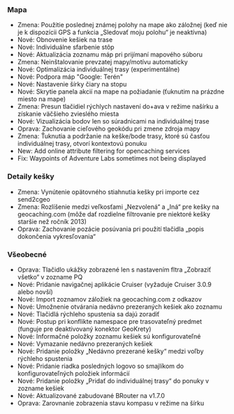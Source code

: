 ### Mapa
- Zmena: Použitie poslednej známej polohy na mape ako záložnej (keď nie je k dispozícii GPS a funkcia „Sledovať moju polohu“ je neaktívna)
- Nové: Obnovenie kešiek na trase
- Nové: Individuálne sfarbenie stôp
- Nové: Aktualizácia zoznamu máp pri prijímaní mapového súboru
- Zmena: Neinštalovanie prevzatej mapy/motívu automaticky
- Nové: Optimalizácia individuálnej trasy (experimentálne)
- Nové: Podpora máp "Google: Terén"
- Nové: Nastavenie šírky čiary na stopu
- Nové: Skrytie panela akcií na mape na požiadanie (ťuknutim na prázdne miesto na mape)
- Zmena: Presun tlačidiel rýchlych nastavení do+ava v režime našírku a získanie väčšieho zvieslého miesta
- Nové: Vizualizácia bodov len so súradnicami na individuálnej trase
- Oprava: Zachovanie cieľového geokódu pri zmene zdroja mapy
- Zmena: Ťuknutia a podržanie na keške/bode trasy, ktoré sú časťou individuálnej trasy, otvorí kontextovú ponuku
- New: Add online attribute filtering for opencaching services
- Fix: Waypoints of Adventure Labs sometimes not being displayed

### Detaily kešky
- Zmena: Vynútenie opätovného stiahnutia kešky pri importe cez send2cgeo
- Zmena: Rozlíšenie medzi veľkosťami „Nezvolená“ a „Iná“ pre kešky na geocaching.com (môže dať rozdielne filtrovanie pre niektoré kešky staršie než ročník 2013)
- Oprava: Zachovanie pozácie posúvania pri použití tlačidla „popis dokončenia vykresľovania“

### Všeobecné
- Oprava: Tlačidlo ukážky zobrazené len s nastavením fltra „Zobraziť všetko“ v zozname PQ
- Nové: Pridanie navigačnej aplikácie Cruiser (vyžaduje Cruiser 3.0.9 alebo novší)
- Nové: Import zoznamov záložiek na geocaching.com z odkazov
- Nové: Umožnenie otvárania nedávno prezeraných kešiek ako zoznamu
- Nové: Tlačidlá rýchleho spustenia sa dajú zoradiť
- Nové: Postup pri konflikte namespace pre trasovateľný predmet (funguje pre deaktivovaný konektor GeoKrety)
- Nové: Informačné položky zoznamu kešiek sú konfigurovateľné
- Nové: Vymazanie nedávno prezeraných kešiek
- Nové: Pridanie položky „Nedávno prezerané kešky“ medzi voľby rýchleho spustenia
- Nové: Pridanie riadka posledných logovo so smajlíkom do konfigurovateľných položiek informácií
- Nové: Pridanie položky „Pridať do individuálnej trasy“ do ponuky v zozname kešiek
- Nové: Aktualizované zabudované BRouter na v1.7.0
- Oprava: Zarovnanie zobrazenia stavu kompasu v režime na šírku
